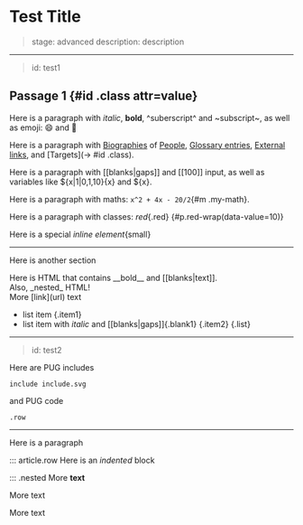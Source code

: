 # Test Title

> stage: advanced
> description: description

---
> id: test1

## Passage 1 {#id .class attr=value}

Here is a paragraph with _italic_, __bold__, ^suberscript^ and ~subscript~,
as well as emoji: :smile: and :penguin:

Here is a paragraph with [Biographies](bio:gauss) of [People](bio:euler),
[Glossary entries](gloss:polygon), [External links](https://mathigon.org), and
[Targets](-> #id .class).

Here is a paragraph with [[blanks|gaps]] and [[100]] input, as well as
variables like ${x|1|0,1,10}{x} and ${x}.

Here is a paragraph with maths: `x^2 + 4x - 20/2`{#m .my-math}.

Here is a paragraph with classes: _red_{.red} {#p.red-wrap(data-value=10)}

Here is a special _inline element_{small}

---

Here is another section

<div class="row">
  Here is HTML that contains __bold__ and [[blanks|text]].
  <div>Also, _nested_ HTML!</div>
</div>
<div>More [link](url) text</div>

* list item {.item1}
* list item with _italic_ and [[blanks|gaps]]{.blank1} {.item2}
{.list}

---
> id: test2

Here are PUG includes

    include include.svg

and PUG code

    .row

---

Here is a paragraph

::: article.row
  Here is an _indented_ block
  
  ::: .nested
    More __text__
  
  More text

More text 
